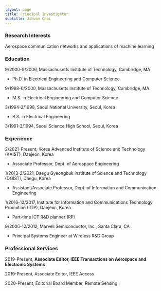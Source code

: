 ```yaml
---
layout: page
title: Principal Investigator
subtitle: Jihwan Choi
---
```


### Research Interests

Aerospace communication networks and applications of machine learning  

### Education

9/2000-9/2006,  Massachusetts Institute of Technology, Cambridge, MA 

 - Ph.D. in Electrical Engineering and Computer Science 
 

9/1998-6/2000,  Massachusetts Institute of Technology, Cambridge, MA 

- M.S. in Electrical Engineering and Computer Science 
   

3/1994-2/1998,  Seoul National University, Seoul, Korea 

- B.S. in Electrical Engineering 
 

3/1991-2/1994,  Seoul Science High School, Seoul, Korea 


### Experience

2/2021-Present,   Korea Advanced Institute of Science and Technology (KAIST), Daejeon, Korea

- Associate Professor, Dept. of Aerospace Engineering 



1/2013-2/2021,   Daegu Gyeongbuk Institute of Science and Technology (DGIST), Daegu, Korea

- Assistant/Associate Professor, Dept. of Information and Communication Engineering 



1/2016-12/2017,  Institute for Information and Communications Technology Promotion (IITP), Daejeon, Korea

- Part-time ICT R&D planner (RP)
 
 

9/2006-12/2012,  Marvell Semiconductor, Inc., Santa Clara, CA

 - Principal Systems Engineer at Wireless R&D Group


 
### Professional Services

2019-Present,       **Associate Editor, IEEE Transactions on Aerospace and Electronic Systems**

2019-Present,       Associate Editor, IEEE Access

2020-Present,       Editorial Board Member, Remote Sensing
